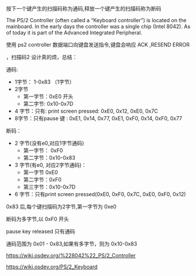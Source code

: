 按下一个键产生的扫描码称为通码,释放一个键产生的扫描码称为断码



The PS/2 Controller (often called a “Keyboard controller”) is located on the mainboard. In the early days the controller was a single chip (Intel 8042). As of today it is part of the Advanced Integrated Peripheral.



使用 ps2 controller 数据端口向键盘发送指令,键盘会响应 ACK ,RESEND ERROR



，扫描码2 设计真的烦，总结：



通码:

- 1字节： 1-0x83 （1字节）
- 2字节
  - 第一字节：0xE0 开头
  - 第二字节: 0x10-0x7D 
- 4 字节：只有: print screen pressed: 0xE0, 0x12, 0xE0, 0x7C
- 8字节：只有pause 键 : 0xE1, 0x14, 0x77, 0xE1, 0xF0, 0x14, 0xF0, 0x77





断码：

- 2 字节(没有e0,对应1字节通码)
  - 第一字节： 0xF0 
  - 第二字节：0x10-0x83
- 3 字节(有e0, 对应2字节通码)：
  - 第一字节 0xE0
  - 第二字节：0xF0
  - 第三字节：0x10-0x7D
- 6 字节：只有print screen pressed(0xE0, 0xF0, 0x7C, 0xE0, 0xF0, 0x12)



0x83 后,每个键扫描码为2字节,第一字节为 0xe0

断码为多字节,以 0xF0 开头

pause key released 只有通码

 

通码范围为 0x01 - 0x83,如果有多字节，则为 0x10-0x83



https://wiki.osdev.org/%228042%22_PS/2_Controller

https://wiki.osdev.org/PS/2_Keyboard